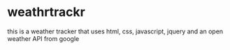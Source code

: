 # weathrtrackr
this is a weather tracker that uses html, css, javascript, jquery and an open weather API from google
